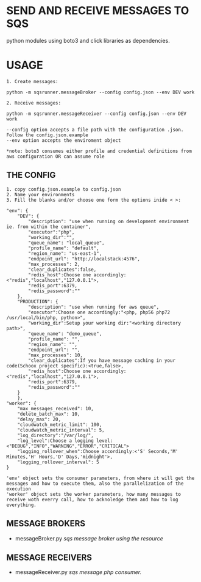 # SEND AND RECEIVE MESSAGES TO SQS

python modules using boto3 and click libraries as dependencies.

# USAGE
	1. Create messages:
```
python -m sqsrunner.messageBroker --config config.json --env DEV work
```

	2. Receive messages:
```
python -m sqsrunner.messageReceiver --config config.json --env DEV work
```

	--config option accepts a file path with the configuration .json. Follow the config.json.example
	--env option accepts the enviroment object	
	
	*note: boto3 consumes either profile and credential definitions from aws configuration OR can assume role

## THE CONFIG 
	1. copy config.json.example to config.json
	2. Name your environments
	3. Fill the blanks and/or choose one form the options inide < >:
```
"env": {
	"DEV": {
		"description": "use when running on development environment ie. from within the container",
		"executor":"php",	
		"working_dir":"",		
		"queue_name": "local_queue",
		"profile_name": "default",
		"region_name": "us-east-1",
		"endpoint_url": "http://localstack:4576",
		"max_processes": 2,
		"clear_duplicates":false,
		"redis_host":Choose one accordingly:<"redis","localhost","127.0.0.1">,
		"redis_port":6379,
		"redis_password":""
	},
	"PRODUCTION": {
		"description": "use when running for aws queue",
		"executor":Choose one accordingly:"<php, php56 php72 /usr/local/bin/php, python>",
		"working_dir":Setup your working dir:"<working directory path>",		
		"queue_name": "demo_queue",
		"profile_name": "",
		"region_name": "",
		"endpoint_url": "",
		"max_processes": 10,
		"clear_duplicates":If you have message caching in your code(Schoox project specific):<true,false>,
		"redis_host":Choose one accordingly:<"redis","localhost","127.0.0.1">,
		"redis_port":6379,
		"redis_password":""
	}
	},
"worker": {
	"max_messages_received": 10,
	"delete_batch_max": 10,
	"delay_max": 20,
	"cloudwatch_metric_limit": 100,
	"cloudwatch_metric_interval": 5,
	"log_directory":"/var/log/",
	"log_level":Choose a logging level:<"DEBUG","INFO","WARNING","ERROR","CRITICAL">
	"logging_rollover_when":Choose accordingly:<'S' Seconds,'M' Minutes,'H' Hours,'D' Days,'midnight'>,
	"logging_rollover_interval": 5
}
```

	'env' object sets the consumer parameters, from where it will get the messages and how to execute them, also the parallelization of the execution
	'worker' object sets the worker parameters, how many messages to receive woth everry call, how to acknoledge them and how to log everything.
	
## MESSAGE BROKERS
* messageBroker.py _sqs message broker using the resource_

## MESSAGE RECEIVERS
* messageReceiver.py _sqs message php consumer._
